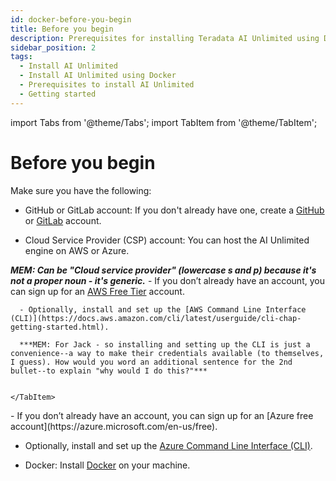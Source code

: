 ```yaml
---
id: docker-before-you-begin
title: Before you begin
description: Prerequisites for installing Teradata AI Unlimited using Docker.
sidebar_position: 2
tags:
  - Install AI Unlimited
  - Install AI Unlimited using Docker
  - Prerequisites to install AI Unlimited
  - Getting started
---
```

import Tabs from '@theme/Tabs';
import TabItem from '@theme/TabItem';

# Before you begin

Make sure you have the following:

- GitHub or GitLab account: If you don't already have one, create a [GitHub](https://github.com) or [GitLab](https://gitlab.com) account.

- Cloud Service Provider (CSP) account: You can host the AI Unlimited engine on AWS or Azure. 

***MEM: Can be "Cloud service provider" (lowercase s and p) because it's not a proper noun - it's generic.***
    <Tabs>
    <TabItem value="aws" label="AWS" default>
      - If you don’t already have an account, you can sign up for an [AWS Free Tier](https://aws.amazon.com/free) account.
    
      - Optionally, install and set up the [AWS Command Line Interface (CLI)](https://docs.aws.amazon.com/cli/latest/userguide/cli-chap-getting-started.html).
	  
	  ***MEM: For Jack - so installing and setting up the CLI is just a convenience--a way to make their credentials available (to themselves, I guess). How would you word an additional sentence for the 2nd bullet--to explain "why would I do this?"***
	
  
    </TabItem>

  <TabItem value="azure" label="Azure">
   - If you don’t already have an account, you can sign up for an [Azure free account](https://azure.microsoft.com/en-us/free). 
   
   - Optionally, install and set up the [Azure Command Line Interface (CLI)](https://learn.microsoft.com/en-us/cli/azure/get-started-with-azure-cli). 

   
  </TabItem>
    </Tabs>

- Docker: Install [Docker](https://www.docker.com/get-started/) on your machine. 
